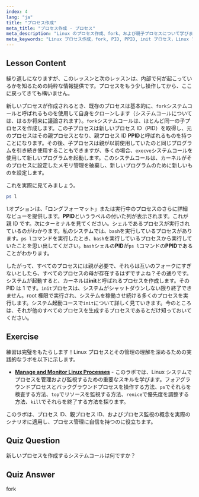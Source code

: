 ```yaml
---
index: 4
lang: "ja"
title: "プロセス作成"
meta_title: "プロセス作成 - プロセス"
meta_description: "Linux のプロセス作成、fork、および親子プロセスについて学びます。PID、PPID、および init プロセスを理解します。Linux プロセス管理の初心者向けガイド。"
meta_keywords: "Linux プロセス作成，fork, PID, PPID, init プロセス，Linux プロセス，初心者，チュートリアル，ガイド"
---
```


## Lesson Content

繰り返しになりますが、このレッスンと次のレッスンは、内部で何が起こっているかを知るための純粋な情報提供です。プロセスをもう少し操作してから、ここに戻ってきても構いません。

新しいプロセスが作成されるとき、既存のプロセスは基本的に、`fork`システムコールと呼ばれるものを使用して自身をクローンします（システムコールについては、はるか将来に議論されます）。`fork`システムコールは、ほとんど同一の子プロセスを作成します。この子プロセスは新しいプロセス ID（PID）を取得し、元のプロセスはその親プロセスとなり、親プロセス ID **PPID**と呼ばれるものを持つことになります。その後、子プロセスは親が以前使用していたのと同じプログラムを引き続き使用することもできますが、多くの場合、`execve`システムコールを使用して新しいプログラムを起動します。このシステムコールは、カーネルがそのプロセスに設定したメモリ管理を破棄し、新しいプログラムのために新しいものを設定します。

これを実際に見てみましょう。

```bash
ps l
```

`l`オプションは、「ロングフォーマット」または実行中のプロセスのさらに詳細なビューを提供します。**PPID**というラベルの付いた列が表示されます。これが親 ID です。次にターミナルを見てください。シェルであるプロセスが実行されているのがわかります。私のシステムでは、`bash`を実行しているプロセスがあります。`ps l`コマンドを実行したとき、`bash`を実行しているプロセスから実行していたことを思い出してください。`bash`シェルの**PID**が`ps l`コマンドの**PPID**であることがわかります。

したがって、すべてのプロセスには親が必要で、それらは互いのフォークにすぎないとしたら、すべてのプロセスの母が存在するはずですよね？その通りです。システムが起動すると、カーネルは**init**と呼ばれるプロセスを作成します。その PID は 1 です。`init`プロセスは、システムがシャットダウンしない限り終了できません。root 権限で実行され、システムを稼働させ続ける多くのプロセスを実行します。システム起動コースで`init`について詳しく見ていきます。今のところは、それが他のすべてのプロセスを生成するプロセスであるとだけ知っておいてください。

## Exercise

練習は完璧をもたらします！Linux プロセスとその管理の理解を深めるための実践的なラボを以下に示します。

- **[Manage and Monitor Linux Processes](https://labex.io/ja/labs/comptia-manage-and-monitor-linux-processes-590864)** - このラボでは、Linux システムでプロセスを管理および監視するための重要なスキルを学びます。フォアグラウンドプロセスとバックグラウンドプロセスを操作する方法、`ps`でそれらを検査する方法、`top`でリソースを監視する方法、`renice`で優先度を調整する方法、`kill`でそれらを終了する方法を探ります。

このラボは、プロセス ID、親プロセス ID、およびプロセス監視の概念を実際のシナリオに適用し、プロセス管理に自信を持つのに役立ちます。

## Quiz Question

新しいプロセスを作成するシステムコールは何ですか？

## Quiz Answer

fork
